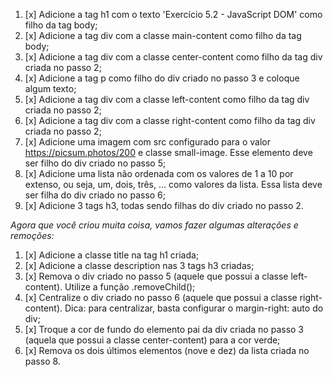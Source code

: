1. [x] Adicione a tag h1 com o texto 'Exercício 5.2 - JavaScript DOM' como filho da tag body;
2. [x] Adicione a tag div com a classe main-content como filho da tag body;
3. [x] Adicione a tag div com a classe center-content como filho da tag div criada no passo 2;
4. [x] Adicione a tag p como filho do div criado no passo 3 e coloque algum texto;
5. [x] Adicione a tag div com a classe left-content como filho da tag div criada no passo 2;
6. [x] Adicione a tag div com a classe right-content como filho da tag div criada no passo 2;
6. [x] Adicione uma imagem com src configurado para o valor https://picsum.photos/200 e classe small-image. Esse elemento deve ser filho do div criado no passo 5;
8. [x] Adicione uma lista não ordenada com os valores de 1 a 10 por extenso, ou seja, um, dois, três, ... como valores da lista. Essa lista deve ser filha do div criado no passo 6;
9. [x] Adicione 3 tags h3, todas sendo filhas do div criado no passo 2.

*Agora que você criou muita coisa, vamos fazer algumas alterações e remoções:*

1. [x] Adicione a classe title na tag h1 criada;
2. [x] Adicione a classe description nas 3 tags h3 criadas;
3. [x] Remova o div criado no passo 5 (aquele que possui a classe left-content). Utilize a função .removeChild();
4. [x] Centralize o div criado no passo 6 (aquele que possui a classe right-content). Dica: para centralizar, basta configurar o margin-right: auto do div;
5. [x] Troque a cor de fundo do elemento pai da div criada no passo 3 (aquela que possui a classe center-content) para a cor verde;
6. [x] Remova os dois últimos elementos (nove e dez) da lista criada no passo 8.